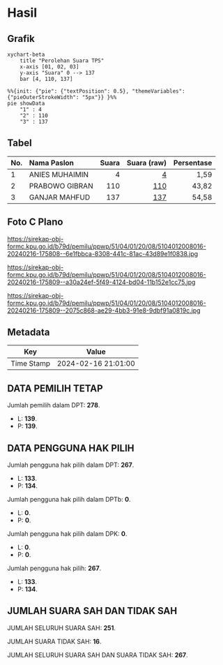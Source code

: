 # Hasil

## Grafik

```mermaid
xychart-beta
    title "Perolehan Suara TPS"
    x-axis [01, 02, 03]
    y-axis "Suara" 0 --> 137
    bar [4, 110, 137]
```

```mermaid
%%{init: {"pie": {"textPosition": 0.5}, "themeVariables": {"pieOuterStrokeWidth": "5px"}} }%%
pie showData
    "1" : 4
    "2" : 110
    "3" : 137
```

## Tabel

| No. | Nama Paslon    | Suara | Suara (raw) | Persentase |
|:--- |:-------------- | -----:| -----------:| ----------:|
| 1   | ANIES MUHAIMIN | 4     | [4][p-1]    | 1,59       |
| 2   | PRABOWO GIBRAN | 110   | [110][p-2]  | 43,82      |
| 3   | GANJAR MAHFUD  | 137   | [137][p-3]  | 54,58      |


[p-1]: https://github.com/gigit-pemilu/pemilu-2024-51-bali/blob/main/pilpres/hitung-suara/sub/51-bali/sub/04-gianyar/sub/01-sukawati/sub/2008-kemenuh/sub/016-tps/sub/paslon-1.txt
[p-2]: https://github.com/gigit-pemilu/pemilu-2024-51-bali/blob/main/pilpres/hitung-suara/sub/51-bali/sub/04-gianyar/sub/01-sukawati/sub/2008-kemenuh/sub/016-tps/sub/paslon-2.txt
[p-3]: https://github.com/gigit-pemilu/pemilu-2024-51-bali/blob/main/pilpres/hitung-suara/sub/51-bali/sub/04-gianyar/sub/01-sukawati/sub/2008-kemenuh/sub/016-tps/sub/paslon-3.txt

## Foto C Plano

https://sirekap-obj-formc.kpu.go.id/b79d/pemilu/ppwp/51/04/01/20/08/5104012008016-20240216-175808--6e1fbbca-8308-441c-81ac-43d89e1f0838.jpg

https://sirekap-obj-formc.kpu.go.id/b79d/pemilu/ppwp/51/04/01/20/08/5104012008016-20240216-175809--a30a24ef-5f49-4124-bd04-11b152e1cc75.jpg

https://sirekap-obj-formc.kpu.go.id/b79d/pemilu/ppwp/51/04/01/20/08/5104012008016-20240216-175809--2075c868-ae29-4bb3-91e8-9dbf91a0819c.jpg


## Metadata

| Key        | Value               |
| ---------- | ------------------- |
| Time Stamp | 2024-02-16 21:01:00 |


## DATA PEMILIH TETAP

Jumlah pemilih dalam DPT: **278**.
 * L: **139**.
 * P: **139**.

## DATA PENGGUNA HAK PILIH

Jumlah pengguna hak pilih dalam DPT: **267**.
 * L: **133**.
 * P: **134**.

Jumlah pengguna hak pilih dalam DPTb: **0**.
 * L: **0**.
 * P: **0**.

Jumlah pengguna hak pilih dalam DPK: **0**.
 * L: **0**.
 * P: **0**.

Jumlah pengguna hak pilih: **267**.
 * L: **133**.
 * P: **134**.

## JUMLAH SUARA SAH DAN TIDAK SAH

JUMLAH SELURUH SUARA SAH: **251**.

JUMLAH SUARA TIDAK SAH: **16**.

JUMLAH SELURUH SUARA SAH DAN SUARA TIDAK SAH: **267**.


